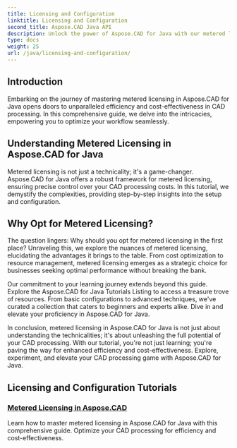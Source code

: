 ```yaml
---
title: Licensing and Configuration
linktitle: Licensing and Configuration
second_title: Aspose.CAD Java API
description: Unlock the power of Aspose.CAD for Java with our metered licensing tutorial. Optimize CAD processing efficiently and cost-effectively for enhanced productivity.
type: docs
weight: 25
url: /java/licensing-and-configuration/
---
```

## Introduction

Embarking on the journey of mastering metered licensing in Aspose.CAD for Java opens doors to unparalleled efficiency and cost-effectiveness in CAD processing. In this comprehensive guide, we delve into the intricacies, empowering you to optimize your workflow seamlessly.

## Understanding Metered Licensing in Aspose.CAD for Java

Metered licensing is not just a technicality; it's a game-changer. Aspose.CAD for Java offers a robust framework for metered licensing, ensuring precise control over your CAD processing costs. In this tutorial, we demystify the complexities, providing step-by-step insights into the setup and configuration.

## Why Opt for Metered Licensing?

The question lingers: Why should you opt for metered licensing in the first place? Unraveling this, we explore the nuances of metered licensing, elucidating the advantages it brings to the table. From cost optimization to resource management, metered licensing emerges as a strategic choice for businesses seeking optimal performance without breaking the bank.

Our commitment to your learning journey extends beyond this guide. Explore the Aspose.CAD for Java Tutorials Listing to access a treasure trove of resources. From basic configurations to advanced techniques, we've curated a collection that caters to beginners and experts alike. Dive in and elevate your proficiency in Aspose.CAD for Java.

In conclusion, metered licensing in Aspose.CAD for Java is not just about understanding the technicalities; it's about unleashing the full potential of your CAD processing. With our tutorial, you're not just learning; you're paving the way for enhanced efficiency and cost-effectiveness. Explore, experiment, and elevate your CAD processing game with Aspose.CAD for Java.
## Licensing and Configuration Tutorials
### [Metered Licensing in Aspose.CAD](./metered-licensing-in-aspose-cad/)
Learn how to master metered licensing in Aspose.CAD for Java with this comprehensive guide. Optimize your CAD processing for efficiency and cost-effectiveness.